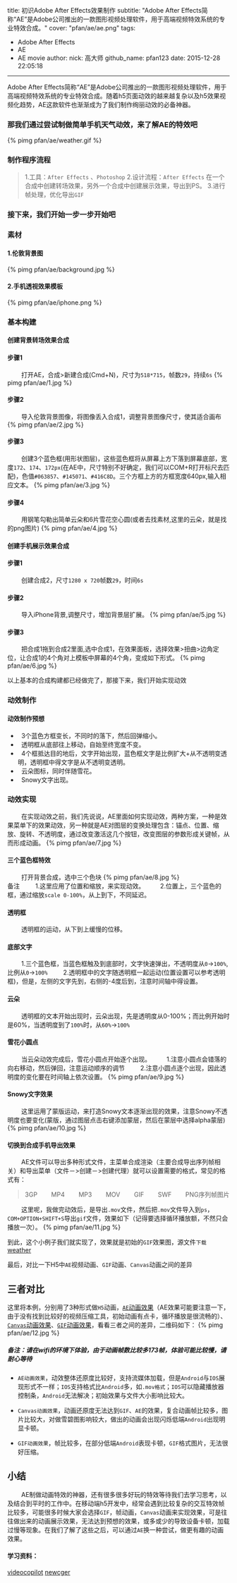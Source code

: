 title: 初识Adobe After Effects效果制作
subtitle: "Adobe After Effects简称“AE”是Adobe公司推出的一款图形视频处理软件，用于高端视频特效系统的专业特效合成。"
cover: "pfan/ae/ae.png"
tags:
  - Adobe After Effects
  - AE
  - AE movie
author:
  nick: 高大师
  github_name: pfan123
date: 2015-12-28 22:05:18
---

Adobe After Effects简称“AE”是Adobe公司推出的一款图形视频处理软件，用于高端视频特效系统的专业特效合成。随着h5页面动效的越来越复杂以及h5效果视频化趋势，AE这款软件也渐渐成为了我们制作绚丽动效的必备神器。

<!-- more -->
### 那我们通过尝试制做简单手机天气动效，来了解AE的特效吧
{% pimg pfan/ae/weather.gif %}	

### 制作程序流程
> 1.工具：`After Effects` 、`Photoshop`
> 2.设计流程：`After Effects` 在一个合成中创建转场效果，另外一个合成中创建展示效果，导出到PS。
> 3.进行帧处理，优化导出`GIF`

### 接下来，我们开始一步一步开始吧
### 素材
#### 1.伦敦背景图
{% pimg pfan/ae/background.jpg %}
#### 2.手机透视效果模板
{% pimg pfan/ae/iphone.png %}

### 基本构建

#### 创建背景转场效果合成
#### 步骤1
&nbsp;&nbsp;&nbsp;&nbsp;&nbsp;&nbsp;&nbsp;&nbsp;打开AE，合成>新建合成(Cmd+N)，尺寸为`518*715`，帧数`29`，持续`6s`
{% pimg pfan/ae/1.jpg %}



#### 步骤2
&nbsp;&nbsp;&nbsp;&nbsp;&nbsp;&nbsp;&nbsp;&nbsp;导入伦敦背景图像，将图像丢入合成1，调整背景图像尺寸，使其适合画布
{% pimg pfan/ae/2.jpg %}

#### 步骤3
&nbsp;&nbsp;&nbsp;&nbsp;&nbsp;&nbsp;&nbsp;&nbsp;创建3个蓝色框(用形状图层)，这些蓝色框将从屏幕上方下落到屏幕底部，宽度`172`、`174`、`172px`(在AE中，尺寸特别不好确定，我们可以COM+R打开标尺去匹配)，色值`#063857`、`#145071`、`#416C8D`。三个方框上方的方框宽度640px,输入相应文本。
{% pimg pfan/ae/3.jpg %}

#### 步骤4
&nbsp;&nbsp;&nbsp;&nbsp;&nbsp;&nbsp;&nbsp;&nbsp;用钢笔勾勒出简单云朵和6片雪花空心圆(或者去找素材,这里的云朵，就是找的png图片)
{% pimg pfan/ae/4.jpg %}

#### 创建手机展示效果合成
#### 步骤1
&nbsp;&nbsp;&nbsp;&nbsp;&nbsp;&nbsp;&nbsp;&nbsp;创建合成2，尺寸`1280 x 720`帧数`29`，时间`6s`
#### 步骤2
&nbsp;&nbsp;&nbsp;&nbsp;&nbsp;&nbsp;&nbsp;&nbsp;导入iPhone背景,调整尺寸，增加背景层扩展。
{% pimg pfan/ae/5.jpg %}	
#### 步骤3
&nbsp;&nbsp;&nbsp;&nbsp;&nbsp;&nbsp;&nbsp;&nbsp;把合成1拖到合成2里面,选中合成1，在效果面板，选择效果>扭曲>边角定位，让合成1的4个角对上模板中屏幕的4个角，变成如下形式。
{% pimg pfan/ae/6.jpg %}	


以上基本的合成构建都已经做完了，那接下来，我们开始实现动效
### 动效制作
#### 动效制作预想
- &nbsp;&nbsp;3个蓝色方框变长，不同时的落下，然后回弹缩小。
- &nbsp;&nbsp;透明框从底部往上移动，自始至终宽度不变。
- &nbsp;&nbsp;4个框抵达目的地后，文字开始出现，蓝色框文字是比例扩大+从不透明变透明，透明框中得文字是从不透明变透明。
- &nbsp;&nbsp;云朵图标，同时伴随雪花。
- &nbsp;&nbsp;Snowy文字出现。

### 动效实现
&nbsp;&nbsp;&nbsp;&nbsp;&nbsp;&nbsp;&nbsp;&nbsp;在实现动效之前，我们先说说，AE里面如何实现动效，两种方案，一种是效果菜单下的效果动效，另一种就是AE对图层的变换处理包含：锚点、位置、缩放、旋转、不透明度，通过改变激活这几个按钮，改变图层的参数形成关键帧，从而形成动画。
{% pimg pfan/ae/7.jpg %}	

#### 三个蓝色框特效
&nbsp;&nbsp;&nbsp;&nbsp;&nbsp;&nbsp;&nbsp;&nbsp;打开背景合成，选中三个色块
{% pimg pfan/ae/8.jpg %}	
备注
&nbsp;&nbsp;&nbsp;&nbsp;&nbsp;&nbsp;&nbsp;&nbsp;1.这里应用了位置和缩放，来实现动效。	
&nbsp;&nbsp;&nbsp;&nbsp;&nbsp;&nbsp;&nbsp;&nbsp;2.位置上，三个蓝色的框，通过缩放`scale 0-100%`，从上到下，不同延迟。	

#### 透明框
&nbsp;&nbsp;&nbsp;&nbsp;&nbsp;&nbsp;&nbsp;&nbsp;透明框的运动，从下到上缓慢的位移。

#### 底部文字
&nbsp;&nbsp;&nbsp;&nbsp;&nbsp;&nbsp;&nbsp;&nbsp;1.三个蓝色框，当蓝色框触及到底部时，文字快速弹出，不透明度从`0`->`100%`,比例从`0`->`100%`
&nbsp;&nbsp;&nbsp;&nbsp;&nbsp;&nbsp;&nbsp;&nbsp;2.透明框中的文字随透明框一起运动(位置设置可以参考透明框)，但是，左侧的文字先到，右侧的-4度后到，注意时间轴中得设置。

#### 云朵
&nbsp;&nbsp;&nbsp;&nbsp;&nbsp;&nbsp;&nbsp;&nbsp;透明框的文本开始出现时，云朵出现，先是透明度从0-100%；而比例开始时是60%，当透明度到了`100%`时，从`60%`->`100%`

#### 雪花小圆点
&nbsp;&nbsp;&nbsp;&nbsp;&nbsp;&nbsp;&nbsp;&nbsp;当云朵动效完成后，雪花小圆点开始逐个出现。
&nbsp;&nbsp;&nbsp;&nbsp;&nbsp;&nbsp;&nbsp;&nbsp;1.注意小圆点会错落的向右移动，然后弹回，注意运动顺序的调节
&nbsp;&nbsp;&nbsp;&nbsp;&nbsp;&nbsp;&nbsp;&nbsp;2.注意小圆点逐个出现，因此透明度的变化要在时间轴上依次设置。
{% pimg pfan/ae/9.jpg %}	
 
#### Snowy文字效果
&nbsp;&nbsp;&nbsp;&nbsp;&nbsp;&nbsp;&nbsp;&nbsp;这里运用了蒙版运动，来打造Snowy文本逐渐出现的效果，注意Snowy不透明度也要变化(蒙版，通过图层点击右键添加蒙层，然后在蒙层中选择alpha蒙层)
{% pimg pfan/ae/10.jpg %}	

#### 切换到合成手机导出效果
&nbsp;&nbsp;&nbsp;&nbsp;&nbsp;&nbsp;&nbsp;&nbsp;AE文件可以导出多种形式文件，主菜单合成渲染（主要合成导出序列帧相关）和导出菜单（文件－>创建－>创建代理）就可以设置需要的格式，常见的格式有：
> 3GP&nbsp;&nbsp;&nbsp;&nbsp;&nbsp;&nbsp;&nbsp;&nbsp;MP4&nbsp;&nbsp;&nbsp;&nbsp;&nbsp;&nbsp;&nbsp;&nbsp;MP3&nbsp;&nbsp;&nbsp;&nbsp;&nbsp;&nbsp;&nbsp;&nbsp;MOV&nbsp;&nbsp;&nbsp;&nbsp;&nbsp;&nbsp;&nbsp;&nbsp;GIF&nbsp;&nbsp;&nbsp;&nbsp;&nbsp;&nbsp;&nbsp;&nbsp;SWF&nbsp;&nbsp;&nbsp;&nbsp;&nbsp;&nbsp;&nbsp;&nbsp;PNG序列帧图片



&nbsp;&nbsp;&nbsp;&nbsp;&nbsp;&nbsp;&nbsp;&nbsp;这里呢，我做完动效后，是导出`.mov`文件，然后把`.mov`文件导入到`ps`，`COM+OPTION+SHIFT+S`导出`gif`文件，效果如下（记得要选择循环播放额，不然只会播放一次）。
{% pimg pfan/ae/11.jpg %}	

到此，这个小例子我们就实现了，效果就是初始的`GIF`效果图，源文件`下载` [weather](http://doc.pfan123.com/public/weather.zip)


最后，对比一下H5中`AE`视频动画、`GIF`动画、`Canvas`动画之间的差异

## 三者对比
这里将本例，分别用了3种形式做`H5`动画，[`AE`动画效果](http://jdc.jd.com/fd/promote/201512/ae/video.html)（AE效果可能要注意一下，由于没有找到比较好的视频压缩工具，初始动画有点卡，循环播放是很流畅的）、[`Canvas`动画效果](http://jdc.jd.com/fd/promote/201512/ae/canvas.html)、[`GIF`动画效果](http://jdc.jd.com/fd/promote/201512/ae/index.html)，看看三者之间的差异，二维码如下：
{% pimg pfan/ae/12.jpg %}
##### 	备注：请在wifi的环境下体验，由于动画帧数比较多173帧，体验可能比较慢，请耐心等待 	

- `AE动画效果`，动效整体还原度比较好，支持流媒体加载，但是`Android`与`IOS`展现形式不一样；`IOS`支持格式比`Android`多，如`.mov格式`；`IOS`可以隐藏播放器控制条，`Android`无法解决；初始效果与文件大小影响比较大。

-  `Canvas动画效果`，动画还原度无法达到`GIF`、`AE`的效果，复合动画帧比较多，图片比较大，对做雪碧图影响较大，做出的动画会出现闪烁低端`Android`出现明显卡顿。

- `GIF动画效果`，帧比较多，在部分低端`Android`表现卡顿，`GIF`格式图片，无法很好压缩。



## 小结
&nbsp;&nbsp;&nbsp;&nbsp;&nbsp;&nbsp;&nbsp;&nbsp;AE制做动画特效的神器，还有很多很多好玩的特效等待我们去学习思考，以及结合到平时的工作中。在移动端h5开发中，经常会遇到比较复杂的交互特效帧比较多，可能很多时候大家会选择`GIF`，帧动画，`Canvas`动画来实现效果，可是往往做出来的动画展示效果，无法达到预想的效果，或多或少的导致设备卡顿，加载过慢等现象。在我们了解了这些之后，可以通过`AE`换一种尝试，做更有趣的动画效果。
 
#### 学习资料：
[videocopilot](http://www.videocopilot.net/)
[newcger](http://www.newcger.com/)